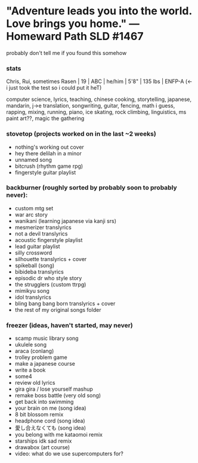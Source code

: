 # "Adventure leads you into the world. Love brings you home." — Homeward Path SLD #1467

probably don't tell me if you found this somehow

### stats
Chris, Rui, sometimes Rasen | 19 | ABC | he/him | 5'8" | 135 lbs | ENFP-A (<- i just took the test so i could put it heT)

computer science, lyrics, teaching, chinese cooking, storytelling, japanese, mandarin, j->e translation, songwriting, guitar, fencing, 
math i guess, rapping, mixing, running, piano, ice skating, rock climbing, linguistics, ms paint art??, magic the gathering

### stovetop (projects worked on in the last ~2 weeks)
- nothing's working out cover
- hey there delilah in a minor
- unnamed song
- bitcrush (rhythm game rpg)
- fingerstyle guitar playlist

### backburner (roughly sorted by probably soon to probably never):
- custom mtg set
- war arc story
- wanikani (learning japanese via kanji srs)
- mesmerizer translyrics
- not a devil translyrics
- acoustic fingerstyle playlist
- lead guitar playlist
- silly crossword
- silhouette translyrics + cover
- spikeball (song)
- bibideba translyrics
- episodic dr who style story
- the strugglers (custom ttrpg)
- mimikyu song
- idol translyrics
- bling bang bang born translyrics + cover
- the rest of my original songs folder

### freezer (ideas, haven't started, may never)
- scamp music library song
- ukulele song
- araca (conlang)
- trolley problem game
- make a japanese course
- write a book
- some4
- review old lyrics
- gira gira / lose yourself mashup
- remake boss battle (very old song)
- get back into swimming
- your brain on me (song idea)
- 8 bit blossom remix
- headphone cord (song idea)
- 愛し合えなくても (song idea)
- you belong with me kataomoi remix
- starships idk sad remix
- drawabox (art course)
- video: what do we use supercomputers for?

